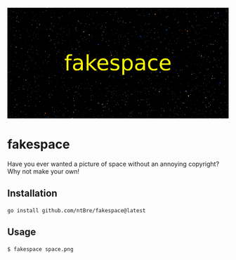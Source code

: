 <p align=center><img src="img/logo.png"/></p>

# fakespace

Have you ever wanted a picture of space without an annoying copyright?
Why not make your own!

## Installation

```
go install github.com/ntBre/fakespace@latest
```

## Usage

```
$ fakespace space.png
```
